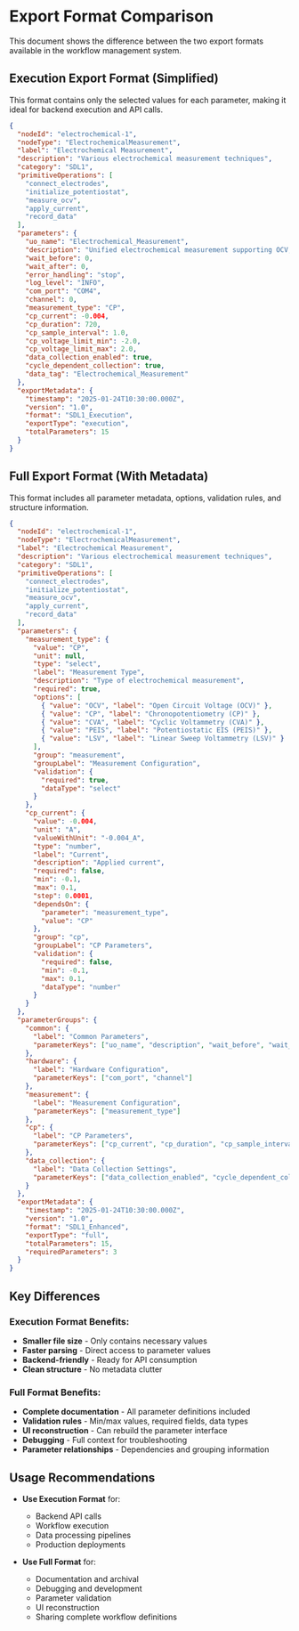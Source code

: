 # Export Format Comparison

This document shows the difference between the two export formats available in the workflow management system.

## Execution Export Format (Simplified)

This format contains only the selected values for each parameter, making it ideal for backend execution and API calls.

```json
{
  "nodeId": "electrochemical-1",
  "nodeType": "ElectrochemicalMeasurement",
  "label": "Electrochemical Measurement",
  "description": "Various electrochemical measurement techniques",
  "category": "SDL1",
  "primitiveOperations": [
    "connect_electrodes",
    "initialize_potentiostat",
    "measure_ocv",
    "apply_current",
    "record_data"
  ],
  "parameters": {
    "uo_name": "Electrochemical_Measurement",
    "description": "Unified electrochemical measurement supporting OCV, CP, CVA, PEIS, and LSV",
    "wait_before": 0,
    "wait_after": 0,
    "error_handling": "stop",
    "log_level": "INFO",
    "com_port": "COM4",
    "channel": 0,
    "measurement_type": "CP",
    "cp_current": -0.004,
    "cp_duration": 720,
    "cp_sample_interval": 1.0,
    "cp_voltage_limit_min": -2.0,
    "cp_voltage_limit_max": 2.0,
    "data_collection_enabled": true,
    "cycle_dependent_collection": true,
    "data_tag": "Electrochemical_Measurement"
  },
  "exportMetadata": {
    "timestamp": "2025-01-24T10:30:00.000Z",
    "version": "1.0",
    "format": "SDL1_Execution",
    "exportType": "execution",
    "totalParameters": 15
  }
}
```

## Full Export Format (With Metadata)

This format includes all parameter metadata, options, validation rules, and structure information.

```json
{
  "nodeId": "electrochemical-1",
  "nodeType": "ElectrochemicalMeasurement",
  "label": "Electrochemical Measurement",
  "description": "Various electrochemical measurement techniques",
  "category": "SDL1",
  "primitiveOperations": [
    "connect_electrodes",
    "initialize_potentiostat",
    "measure_ocv",
    "apply_current",
    "record_data"
  ],
  "parameters": {
    "measurement_type": {
      "value": "CP",
      "unit": null,
      "type": "select",
      "label": "Measurement Type",
      "description": "Type of electrochemical measurement",
      "required": true,
      "options": [
        { "value": "OCV", "label": "Open Circuit Voltage (OCV)" },
        { "value": "CP", "label": "Chronopotentiometry (CP)" },
        { "value": "CVA", "label": "Cyclic Voltammetry (CVA)" },
        { "value": "PEIS", "label": "Potentiostatic EIS (PEIS)" },
        { "value": "LSV", "label": "Linear Sweep Voltammetry (LSV)" }
      ],
      "group": "measurement",
      "groupLabel": "Measurement Configuration",
      "validation": {
        "required": true,
        "dataType": "select"
      }
    },
    "cp_current": {
      "value": -0.004,
      "unit": "A",
      "valueWithUnit": "-0.004_A",
      "type": "number",
      "label": "Current",
      "description": "Applied current",
      "required": false,
      "min": -0.1,
      "max": 0.1,
      "step": 0.0001,
      "dependsOn": {
        "parameter": "measurement_type",
        "value": "CP"
      },
      "group": "cp",
      "groupLabel": "CP Parameters",
      "validation": {
        "required": false,
        "min": -0.1,
        "max": 0.1,
        "dataType": "number"
      }
    }
  },
  "parameterGroups": {
    "common": {
      "label": "Common Parameters",
      "parameterKeys": ["uo_name", "description", "wait_before", "wait_after", "error_handling", "log_level"]
    },
    "hardware": {
      "label": "Hardware Configuration", 
      "parameterKeys": ["com_port", "channel"]
    },
    "measurement": {
      "label": "Measurement Configuration",
      "parameterKeys": ["measurement_type"]
    },
    "cp": {
      "label": "CP Parameters",
      "parameterKeys": ["cp_current", "cp_duration", "cp_sample_interval", "cp_voltage_limit_min", "cp_voltage_limit_max"]
    },
    "data_collection": {
      "label": "Data Collection Settings",
      "parameterKeys": ["data_collection_enabled", "cycle_dependent_collection", "data_tag"]
    }
  },
  "exportMetadata": {
    "timestamp": "2025-01-24T10:30:00.000Z",
    "version": "1.0",
    "format": "SDL1_Enhanced",
    "exportType": "full",
    "totalParameters": 15,
    "requiredParameters": 3
  }
}
```

## Key Differences

### Execution Format Benefits:
- **Smaller file size** - Only contains necessary values
- **Faster parsing** - Direct access to parameter values
- **Backend-friendly** - Ready for API consumption
- **Clean structure** - No metadata clutter

### Full Format Benefits:
- **Complete documentation** - All parameter definitions included
- **Validation rules** - Min/max values, required fields, data types
- **UI reconstruction** - Can rebuild the parameter interface
- **Debugging** - Full context for troubleshooting
- **Parameter relationships** - Dependencies and grouping information

## Usage Recommendations

- **Use Execution Format** for:
  - Backend API calls
  - Workflow execution
  - Data processing pipelines
  - Production deployments

- **Use Full Format** for:
  - Documentation and archival
  - Debugging and development
  - Parameter validation
  - UI reconstruction
  - Sharing complete workflow definitions
